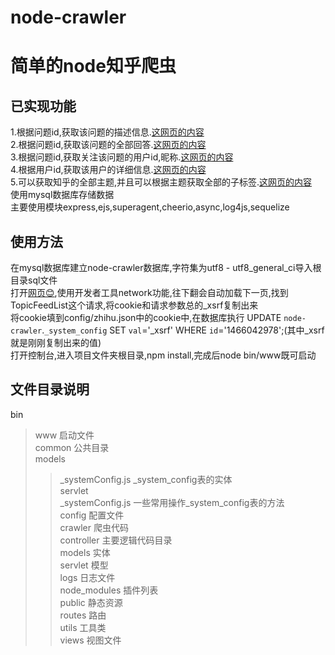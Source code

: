 # node-crawler
# 简单的node知乎爬虫
已实现功能<br>
- 
  1.根据问题id,获取该问题的描述信息.[这网页的内容](https://www.zhihu.com/question/26792975)<br>
  2.根据问题id,获取该问题的全部回答.[这网页的内容](https://www.zhihu.com/question/26792975)<br>
  3.根据问题id,获取关注该问题的用户id,昵称.[这网页的内容](https://www.zhihu.com/question/26792975/followers)<br>
  4.根据用户id,获取该用户的详细信息.[这网页的内容](https://www.zhihu.com/people/wo-de-dai-ma-bei-mao-chi-liao/about)<br>
  5.可以获取知乎的全部主题,并且可以根据主题获取全部的子标签.[这网页的内容](https://www.zhihu.com/topic)<br>
使用mysql数据库存储数据<br>
主要使用模块express,ejs,superagent,cheerio,async,log4js,sequelize<br>

使用方法
-
在mysql数据库建立node-crawler数据库,字符集为utf8 - utf8_general_ci导入根目录sql文件<br>
打开[网页😊](https://www.zhihu.com/topic),使用开发者工具network功能,往下翻会自动加载下一页,找到TopicFeedList这个请求,将cookie和请求参数总的_xsrf复制出来<br>
将cookie填到config/zhihu.json中的cookie中,在数据库执行
UPDATE `node-crawler`.`_system_config` SET `val`='_xsrf' WHERE `id`='1466042978';(其中_xsrf就是刚刚复制出来的值)<br>
打开控制台,进入项目文件夹根目录,npm install,完成后node bin/www既可启动

文件目录说明
-
bin<br>
>www     启动文件<br>
common   公共目录<br>
>models<br>
>>_systemConfig.js    _system_config表的实体<br>
>servlet<br>
>>_systemConfig.js    一些常用操作_system_config表的方法<br>
config      配置文件<br>
crawler     爬虫代码<br>
>controller     主要逻辑代码目录<br>
>models         实体<br>
>servlet        模型<br>
logs        日志文件<br>
node_modules    插件列表<br>
public    静态资源<br>
routes    路由<br>
utils     工具类<br>
views     视图文件<br>
